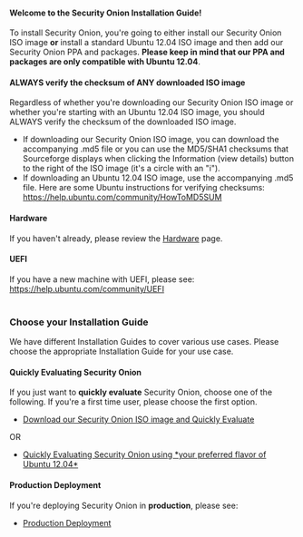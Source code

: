 #### Welcome to the Security Onion Installation Guide! ####

To install Security Onion, you're going to either install our Security Onion ISO image **or** install a standard Ubuntu 12.04 ISO image and then add our Security Onion PPA and packages.  **Please keep in mind that our PPA and packages are only compatible with Ubuntu 12.04**.

#### ALWAYS verify the checksum of ANY downloaded ISO image ####
Regardless of whether you're downloading our Security Onion ISO image or whether you're starting with an Ubuntu 12.04 ISO image, you should ALWAYS verify the checksum of the downloaded ISO image.
  * If downloading our Security Onion ISO image, you can download the accompanying .md5 file or you can use the MD5/SHA1 checksums that Sourceforge displays when clicking the Information (view details) button to the right of the ISO image (it's a circle with an "i").
  * If downloading an Ubuntu 12.04 ISO image, use the accompanying .md5 file.
Here are some Ubuntu instructions for verifying checksums:
https://help.ubuntu.com/community/HowToMD5SUM

#### Hardware ####
If you haven't already, please review the [Hardware](Hardware) page.

#### UEFI ####
If you have a new machine with UEFI, please see:
https://help.ubuntu.com/community/UEFI
<br>
<br>
### Choose your Installation Guide ###
We have different Installation Guides to cover various use cases.  Please choose the appropriate Installation Guide for your use case.

#### Quickly Evaluating Security Onion ####
If you just want to **quickly evaluate** Security Onion, choose one of the following.  If you're a first time user, please choose the first option.

  * [Download our Security Onion ISO image and Quickly Evaluate](QuickISOImage)

OR

  * [Quickly Evaluating Security Onion using \*your preferred flavor of Ubuntu 12.04\*](InstallingOnUbuntu)

#### Production Deployment ####
If you're deploying Security Onion in **production**, please see:
  * [Production Deployment](ProductionDeployment)